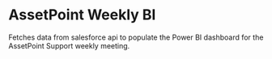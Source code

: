 # AssetPoint Weekly BI
Fetches data from salesforce api to populate the Power BI dashboard for the AssetPoint Support weekly meeting. 
